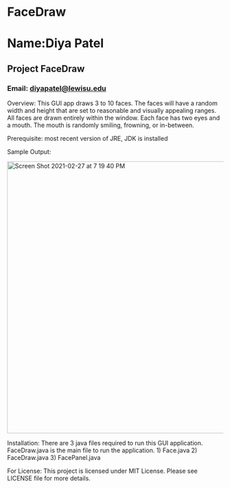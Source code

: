 # FaceDraw

# Name:Diya Patel
## Project FaceDraw
### Email: diyapatel@lewisu.edu

Overview: This GUI app draws 3 to 10 faces. The faces will have a random width and height that are set to reasonable and visually appealing ranges.  All faces are drawn entirely within the window.  Each face has two eyes and a mouth. The mouth is randomly smiling, frowning, or in-between.

Prerequisite: most recent version of JRE, JDK is installed

Sample Output:  

<img width="633" alt="Screen Shot 2021-02-27 at 7 19 40 PM" src="https://user-images.githubusercontent.com/78065221/109404947-c37be580-7930-11eb-8b1b-b6b16460a343.png">

Installation: There are 3 java files required to run this GUI application. FaceDraw.java is the main file to run the application. 
              1) Face.java
              2) FaceDraw.java
              3) FacePanel.java


For License: This project is licensed under MIT License. Please see LICENSE file for more details.
